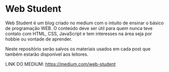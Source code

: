 # Web Student

Web Student é um blog criado no medium com o intuito de ensinar o básico de programação WEB.
O conteúdo deve ser útil para quem nunca teve contato com HTML, CSS, JavaScript e tem interesses na área seja por hobbie ou vontade de aprender.

Neste repositório serão salvos os materiais usados em cada post que também estarão disponível aos leitores.

LINK DO MEDIUM: https://medium.com/web-student


